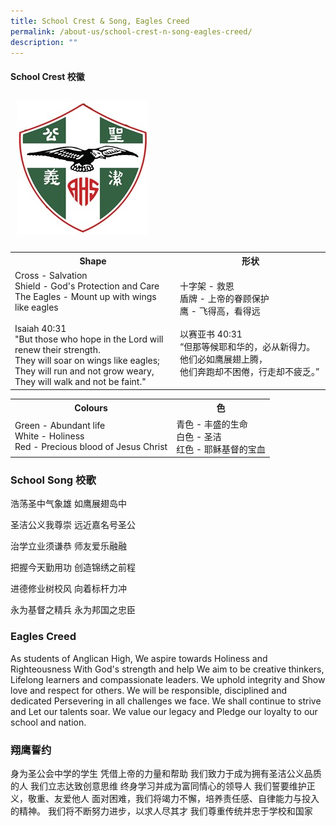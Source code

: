 ```yaml
---
title: School Crest & Song, Eagles Creed
permalink: /about-us/school-crest-n-song-eagles-creed/
description: ""
---
```

#### School Crest 校徽

<!-- CSS Code -->
<style type="text/css">
img.GeneratedImage {
width:210px;height:215px;margin:10px;border-width:0px;border-color:#000000;border-style:solid;
}
</style>
<!-- HTML Code -->
<img class="GeneratedImage" src="/images/About%20us/sch_crest.jpg">



<table style="width:100%">
<tr>
    <th>Shape</th>
    <th>形状</th>
   
  </tr>
  <tr>
    <td>Cross - Salvation<br>Shield - God's Protection and Care<br>The Eagles - Mount up with wings like eagles <br><br>Isaiah 40:31<br>"But those who hope in the Lord will renew their strength.<br>They will soar on wings like eagles;<br>They will run and not grow weary,<br>They will walk and not be faint."</td>
    <td>十字架 - 救恩<br>盾牌 - 上帝的眷顾保护<br>鹰 - 飞得高，看得远<br><br>以赛亚书 40:31<br>“但那等候耶和华的，必从新得力。他们必如鹰展翅上腾，<br>他们奔跑却不困倦，行走却不疲乏。”</td>
  </tr>
</table>

<table style="width:85%"> 
<tr>
    <th>Colours</th>
    <th>色</th>
  </tr>
  <tr>
    <td>Green - Abundant life<br>White - Holiness<br>Red - Precious blood of Jesus Christ</td>
    <td>青色 - 丰盛的生命<br>白色 - 圣洁<br>红色 - 耶稣基督的宝血</td>
  </tr>
</table>


### School Song 校歌

浩荡圣中气象雄 如鹰展翅岛中

圣洁公义我尊崇 远近嘉名号圣公

治学立业须谦恭 师友爱乐融融

把握今天勤用功 创造锦绣之前程

进德修业树校风 向着标杆力冲

永为基督之精兵 永为邦国之忠臣


### Eagles Creed

As students of Anglican High,
We aspire towards Holiness and Righteousness
With God's strength and help
We aim to be creative thinkers,
Lifelong learners and compassionate leaders.
We uphold integrity and
Show love and respect for others.
We will be responsible, disciplined and dedicated
Persevering in all challenges we face.
We shall continue to strive and
Let our talents soar.
We value our legacy and
Pledge our loyalty to our school and nation.

### 翔鹰誓约

身为圣公会中学的学生
凭借上帝的力量和帮助
我们致力于成为拥有圣洁公义品质的人
我们立志达致创意思维
终身学习并成为富同情心的领导人
我们誓要维护正义，敬重、友爱他人
面对困难，我们将竭力不懈，培养责任感、自律能力与投入的精神。
我们将不断努力进步，以求人尽其才
我们尊重传统并忠于学校和国家